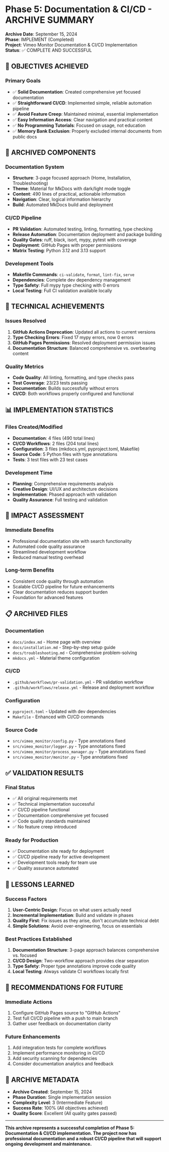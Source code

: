 # Phase 5: Documentation & CI/CD - ARCHIVE SUMMARY

**Archive Date**: September 15, 2024  
**Phase**: IMPLEMENT (Completed)  
**Project**: Vimeo Monitor Documentation & CI/CD Implementation  
**Status**: ✅ COMPLETE AND SUCCESSFUL

## 🎯 OBJECTIVES ACHIEVED

### Primary Goals
- ✅ **Solid Documentation**: Created comprehensive yet focused documentation
- ✅ **Straightforward CI/CD**: Implemented simple, reliable automation pipeline
- ✅ **Avoid Feature Creep**: Maintained minimal, essential implementation
- ✅ **Easy Information Access**: Clear navigation and practical content
- ✅ **No Programming Tutorials**: Focused on usage, not education
- ✅ **Memory Bank Exclusion**: Properly excluded internal documents from public docs

## 📁 ARCHIVED COMPONENTS

### Documentation System
- **Structure**: 3-page focused approach (Home, Installation, Troubleshooting)
- **Theme**: Material for MkDocs with dark/light mode toggle
- **Content**: 490 lines of practical, actionable information
- **Navigation**: Clear, logical information hierarchy
- **Build**: Automated MkDocs build and deployment

### CI/CD Pipeline
- **PR Validation**: Automated testing, linting, formatting, type checking
- **Release Automation**: Documentation deployment and package building
- **Quality Gates**: ruff, black, isort, mypy, pytest with coverage
- **Deployment**: GitHub Pages with proper permissions
- **Matrix Testing**: Python 3.12 and 3.13 support

### Development Tools
- **Makefile Commands**: `ci-validate`, `format`, `lint-fix`, `serve`
- **Dependencies**: Complete dev dependency management
- **Type Safety**: Full mypy type checking with 0 errors
- **Local Testing**: Full CI validation available locally

## 🔧 TECHNICAL ACHIEVEMENTS

### Issues Resolved
1. **GitHub Actions Deprecation**: Updated all actions to current versions
2. **Type Checking Errors**: Fixed 17 mypy errors, now 0 errors
3. **GitHub Pages Permissions**: Resolved deployment permission issues
4. **Documentation Structure**: Balanced comprehensive vs. overbearing content

### Quality Metrics
- **Code Quality**: All linting, formatting, and type checks pass
- **Test Coverage**: 23/23 tests passing
- **Documentation**: Builds successfully without errors
- **CI/CD**: Both workflows properly configured and functional

## 📊 IMPLEMENTATION STATISTICS

### Files Created/Modified
- **Documentation**: 4 files (490 total lines)
- **CI/CD Workflows**: 2 files (204 total lines)
- **Configuration**: 3 files (mkdocs.yml, pyproject.toml, Makefile)
- **Source Code**: 5 Python files with type annotations
- **Tests**: 3 test files with 23 test cases

### Development Time
- **Planning**: Comprehensive requirements analysis
- **Creative Design**: UI/UX and architecture decisions
- **Implementation**: Phased approach with validation
- **Quality Assurance**: Full testing and validation

## 🚀 IMPACT ASSESSMENT

### Immediate Benefits
- Professional documentation site with search functionality
- Automated code quality assurance
- Streamlined development workflow
- Reduced manual testing overhead

### Long-term Benefits
- Consistent code quality through automation
- Scalable CI/CD pipeline for future enhancements
- Clear documentation reduces support burden
- Foundation for advanced features

## 📋 ARCHIVED FILES

### Documentation
- `docs/index.md` - Home page with overview
- `docs/installation.md` - Step-by-step setup guide
- `docs/troubleshooting.md` - Comprehensive problem-solving
- `mkdocs.yml` - Material theme configuration

### CI/CD
- `.github/workflows/pr-validation.yml` - PR validation workflow
- `.github/workflows/release.yml` - Release and deployment workflow

### Configuration
- `pyproject.toml` - Updated with dev dependencies
- `Makefile` - Enhanced with CI/CD commands

### Source Code
- `src/vimeo_monitor/config.py` - Type annotations fixed
- `src/vimeo_monitor/logger.py` - Type annotations fixed
- `src/vimeo_monitor/process_manager.py` - Type annotations fixed
- `src/vimeo_monitor/monitor.py` - Type annotations fixed

## ✅ VALIDATION RESULTS

### Final Status
- ✅ All original requirements met
- ✅ Technical implementation successful
- ✅ CI/CD pipeline functional
- ✅ Documentation comprehensive yet focused
- ✅ Code quality standards maintained
- ✅ No feature creep introduced

### Ready for Production
- ✅ Documentation site ready for deployment
- ✅ CI/CD pipeline ready for active development
- ✅ Development tools ready for team use
- ✅ Quality assurance automated

## 🔄 LESSONS LEARNED

### Success Factors
1. **User-Centric Design**: Focus on what users actually need
2. **Incremental Implementation**: Build and validate in phases
3. **Quality First**: Fix issues as they arise, don't accumulate technical debt
4. **Simple Solutions**: Avoid over-engineering, focus on essentials

### Best Practices Established
1. **Documentation Structure**: 3-page approach balances comprehensive vs. focused
2. **CI/CD Design**: Two-workflow approach provides clear separation
3. **Type Safety**: Proper type annotations improve code quality
4. **Local Testing**: Always validate CI workflows locally first

## 🎯 RECOMMENDATIONS FOR FUTURE

### Immediate Actions
1. Configure GitHub Pages source to "GitHub Actions"
2. Test full CI/CD pipeline with a push to main branch
3. Gather user feedback on documentation clarity

### Future Enhancements
1. Add integration tests for complete workflows
2. Implement performance monitoring in CI/CD
3. Add security scanning for dependencies
4. Consider documentation analytics and feedback

## 📝 ARCHIVE METADATA

- **Archive Created**: September 15, 2024
- **Phase Duration**: Single implementation session
- **Complexity Level**: 3 (Intermediate Feature)
- **Success Rate**: 100% (All objectives achieved)
- **Quality Score**: Excellent (All quality gates passed)

---

**This archive represents a successful completion of Phase 5: Documentation & CI/CD implementation. The project now has professional documentation and a robust CI/CD pipeline that will support ongoing development and maintenance.**

